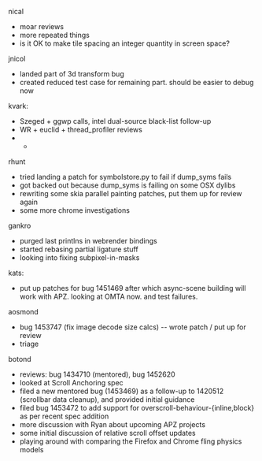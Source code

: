 nical
* moar reviews
* more repeated things
* is it OK to make tile spacing an integer quantity in screen space?



jnicol
* landed part of 3d transform bug
* created reduced test case for remaining part. should be easier to debug now



kvark:
* Szeged + ggwp calls, intel dual-source black-list follow-up
* WR + euclid + thread_profiler reviews
* * 


rhunt
* tried landing a patch for symbolstore.py to fail if dump_syms fails
* got backed out because dump_syms is failing on some OSX dylibs
* rewriting some skia parallel painting patches, put them up for review again
* some more chrome investigations



gankro
* purged last printlns in webrender bindings
* started rebasing partial ligature stuff
* looking into fixing subpixel-in-masks



kats:
* put up patches for bug 1451469 after which async-scene building will work with APZ. looking at OMTA now. and test failures.



aosmond
* bug 1453747 (fix image decode size calcs) -- wrote patch / put up for review
* triage



botond
* reviews: bug 1434710 (mentored), bug 1452620 
* looked at Scroll Anchoring spec 
* filed a new mentored bug (1453469) as a follow-up to 1420512 (scrollbar data cleanup), and provided initial guidance 
* filed bug 1453472 to add support for overscroll-behaviour-{inline,block} as per recent spec addition 
* more discussion with Ryan about upcoming APZ projects 
* some initial discussion of relative scroll offset updates 
* playing around with comparing the Firefox and Chrome fling physics models



